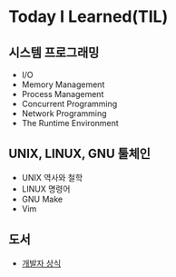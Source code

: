 # Today I Learned(TIL)
## 시스템 프로그래밍
- I/O
- Memory Management
- Process Management
- Concurrent Programming
- Network Programming
- The Runtime Environment
## UNIX, LINUX, GNU 툴체인
- UNIX 역사와 철학
- LINUX 명령어
- GNU Make
- Vim
## 도서
- [개발자 상식](https://github.com/eomhs/TIL/blob/main/%EB%8F%84%EC%84%9C/%EA%B0%9C%EB%B0%9C%EC%9E%90%20%EC%83%81%EC%8B%9D.md)
